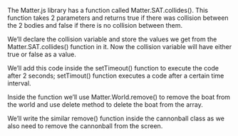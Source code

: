 The Matter.js library has a function called
Matter.SAT.collides().
This function takes 2 parameters and returns true if there
was collision between the 2 bodies and false if there is no
collision between them.

We’ll declare the collision variable and store the values
we get from the Matter.SAT.collides() function in it.
Now the collision variable will have either true or false as
a value.



We’ll add this code inside the setTimeout() function to
execute the code after 2 seconds; setTimout() function
executes a code after a certain time interval.


Inside the function we’ll use Matter.World.remove() to
remove the boat from the world and use delete method to
delete the boat from the array.

We’ll write the similar remove() function inside the
cannonball class as we also need to remove the
cannonball from the screen.

